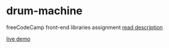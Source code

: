 # drum-machine

freeCodeCamp front-end libraries assignment [read description](https://www.freecodecamp.org/learn/front-end-development-libraries/front-end-development-libraries-projects/build-a-drum-machine)

[live demo](https://jneda.github.io/drum-machine/)
